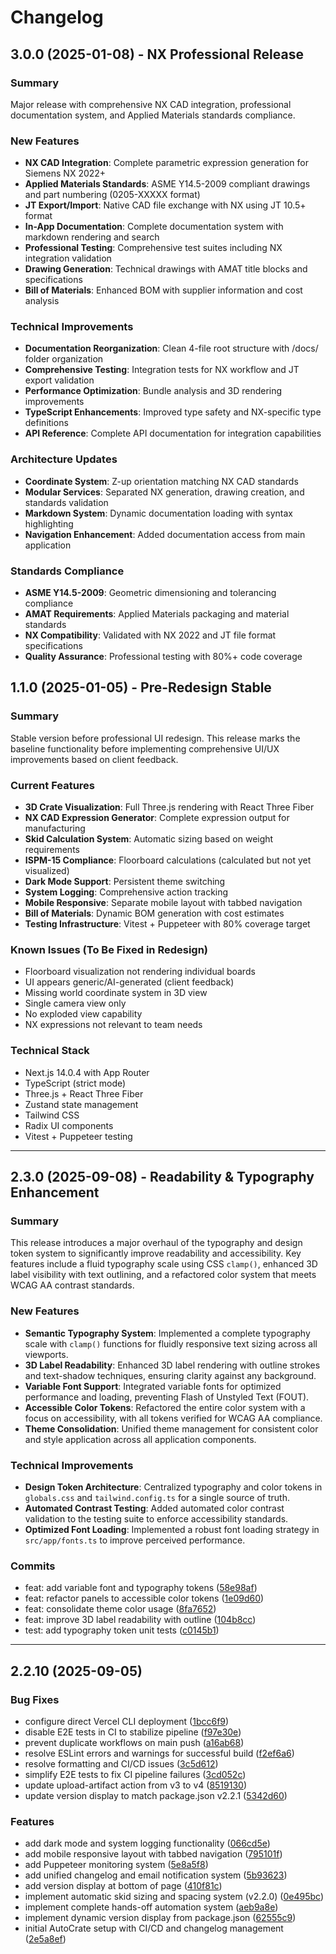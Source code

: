 # Changelog

## 3.0.0 (2025-01-08) - NX Professional Release

### Summary
Major release with comprehensive NX CAD integration, professional documentation system, and Applied Materials standards compliance.

### New Features
- **NX CAD Integration**: Complete parametric expression generation for Siemens NX 2022+
- **Applied Materials Standards**: ASME Y14.5-2009 compliant drawings and part numbering (0205-XXXXX format)
- **JT Export/Import**: Native CAD file exchange with NX using JT 10.5+ format
- **In-App Documentation**: Complete documentation system with markdown rendering and search
- **Professional Testing**: Comprehensive test suites including NX integration validation
- **Drawing Generation**: Technical drawings with AMAT title blocks and specifications
- **Bill of Materials**: Enhanced BOM with supplier information and cost analysis

### Technical Improvements
- **Documentation Reorganization**: Clean 4-file root structure with /docs/ folder organization
- **Comprehensive Testing**: Integration tests for NX workflow and JT export validation
- **Performance Optimization**: Bundle analysis and 3D rendering improvements
- **TypeScript Enhancements**: Improved type safety and NX-specific type definitions
- **API Reference**: Complete API documentation for integration capabilities

### Architecture Updates
- **Coordinate System**: Z-up orientation matching NX CAD standards
- **Modular Services**: Separated NX generation, drawing creation, and standards validation
- **Markdown System**: Dynamic documentation loading with syntax highlighting
- **Navigation Enhancement**: Added documentation access from main application

### Standards Compliance
- **ASME Y14.5-2009**: Geometric dimensioning and tolerancing compliance
- **AMAT Requirements**: Applied Materials packaging and material standards
- **NX Compatibility**: Validated with NX 2022 and JT file format specifications
- **Quality Assurance**: Professional testing with 80%+ code coverage

## 1.1.0 (2025-01-05) - Pre-Redesign Stable

### Summary
Stable version before professional UI redesign. This release marks the baseline functionality before implementing comprehensive UI/UX improvements based on client feedback.

### Current Features
- **3D Crate Visualization**: Full Three.js rendering with React Three Fiber
- **NX CAD Expression Generator**: Complete expression output for manufacturing
- **Skid Calculation System**: Automatic sizing based on weight requirements
- **ISPM-15 Compliance**: Floorboard calculations (calculated but not yet visualized)
- **Dark Mode Support**: Persistent theme switching
- **System Logging**: Comprehensive action tracking
- **Mobile Responsive**: Separate mobile layout with tabbed navigation
- **Bill of Materials**: Dynamic BOM generation with cost estimates
- **Testing Infrastructure**: Vitest + Puppeteer with 80% coverage target

### Known Issues (To Be Fixed in Redesign)
- Floorboard visualization not rendering individual boards
- UI appears generic/AI-generated (client feedback)
- Missing world coordinate system in 3D view
- Single camera view only
- No exploded view capability
- NX expressions not relevant to team needs

### Technical Stack
- Next.js 14.0.4 with App Router
- TypeScript (strict mode)
- Three.js + React Three Fiber
- Zustand state management
- Tailwind CSS
- Radix UI components
- Vitest + Puppeteer testing

---

## 2.3.0 (2025-09-08) - Readability & Typography Enhancement

### Summary
This release introduces a major overhaul of the typography and design token system to significantly improve readability and accessibility. Key features include a fluid typography scale using CSS `clamp()`, enhanced 3D label visibility with text outlining, and a refactored color system that meets WCAG AA contrast standards.

### New Features
- **Semantic Typography System**: Implemented a complete typography scale with `clamp()` functions for fluidly responsive text sizing across all viewports.
- **3D Label Readability**: Enhanced 3D label rendering with outline strokes and text-shadow techniques, ensuring clarity against any background.
- **Variable Font Support**: Integrated variable fonts for optimized performance and loading, preventing Flash of Unstyled Text (FOUT).
- **Accessible Color Tokens**: Refactored the entire color system with a focus on accessibility, with all tokens verified for WCAG AA compliance.
- **Theme Consolidation**: Unified theme management for consistent color and style application across all application components.

### Technical Improvements
- **Design Token Architecture**: Centralized typography and color tokens in `globals.css` and `tailwind.config.ts` for a single source of truth.
- **Automated Contrast Testing**: Added automated color contrast validation to the testing suite to enforce accessibility standards.
- **Optimized Font Loading**: Implemented a robust font loading strategy in `src/app/fonts.ts` to improve perceived performance.

### Commits
- feat: add variable font and typography tokens ([58e98af](https://github.com/Shivam-Bhardwaj/AutoCrate/commit/58e98af))
- feat: refactor panels to accessible color tokens ([1e09d60](https://github.com/Shivam-Bhardwaj/AutoCrate/commit/1e09d60))
- feat: consolidate theme color usage ([8fa7652](https://github.com/Shivam-Bhardwaj/AutoCrate/commit/8fa7652))
- feat: improve 3D label readability with outline ([104b8cc](https://github.com/Shivam-Bhardwaj/AutoCrate/commit/104b8cc))
- test: add typography token unit tests ([c0145b1](https://github.com/Shivam-Bhardwaj/AutoCrate/commit/c0145b1))
---

## 2.2.10 (2025-09-05)


### Bug Fixes

* configure direct Vercel CLI deployment ([1bcc6f9](https://github.com/Shivam-Bhardwaj/AutoCrate/commit/1bcc6f9891688c213921e3bbef11c403a59e0601))
* disable E2E tests in CI to stabilize pipeline ([f97e30e](https://github.com/Shivam-Bhardwaj/AutoCrate/commit/f97e30ee309c61915d687c325268897a68c04f25))
* prevent duplicate workflows on main push ([a16ab68](https://github.com/Shivam-Bhardwaj/AutoCrate/commit/a16ab6833fdf5397240a27be8334aa7ebb84844e))
* resolve ESLint errors and warnings for successful build ([f2ef6a6](https://github.com/Shivam-Bhardwaj/AutoCrate/commit/f2ef6a63d4c0c5f2bf1262b1734402aec67a2988))
* resolve formatting and CI/CD issues ([3c5d612](https://github.com/Shivam-Bhardwaj/AutoCrate/commit/3c5d6129fda9c9f6dfa8b6a289e8204b3a94c6f4))
* simplify E2E tests to fix CI pipeline failures ([3cd052c](https://github.com/Shivam-Bhardwaj/AutoCrate/commit/3cd052c23f4f9c1878d7210af7d2a197caa4cf9b))
* update upload-artifact action from v3 to v4 ([8519130](https://github.com/Shivam-Bhardwaj/AutoCrate/commit/8519130f0517ca7db87551885530efc0149b2231))
* update version display to match package.json v2.2.1 ([5342d60](https://github.com/Shivam-Bhardwaj/AutoCrate/commit/5342d60a4e8daa9196124617c82ceafb7189e726))


### Features

* add dark mode and system logging functionality ([066cd5e](https://github.com/Shivam-Bhardwaj/AutoCrate/commit/066cd5e7d2bb177a72d39be645feccdd2079bd73))
* add mobile responsive layout with tabbed navigation ([795101f](https://github.com/Shivam-Bhardwaj/AutoCrate/commit/795101f029ef5fe26bb37ec553b9f854fd62206d))
* add Puppeteer monitoring system ([5e8a5f8](https://github.com/Shivam-Bhardwaj/AutoCrate/commit/5e8a5f8da8c012ded31fa0235823536e0b6dd11d))
* add unified changelog and email notification system ([5b93623](https://github.com/Shivam-Bhardwaj/AutoCrate/commit/5b93623429d76642ff557a4b004bf81905499e2d))
* add version display at bottom of page ([410f81c](https://github.com/Shivam-Bhardwaj/AutoCrate/commit/410f81c932d4577ea2241002bbbfe055e3963598))
* implement automatic skid sizing and spacing system (v2.2.0) ([0e495bc](https://github.com/Shivam-Bhardwaj/AutoCrate/commit/0e495bcd6ac5d7b948a8e6d3255c64551b698f62))
* implement complete hands-off automation system ([aeb9a8e](https://github.com/Shivam-Bhardwaj/AutoCrate/commit/aeb9a8e7f813990ae4076c80098d70ee8a37adc7))
* implement dynamic version display from package.json ([62555c9](https://github.com/Shivam-Bhardwaj/AutoCrate/commit/62555c94966902ed9044119bbc72c7cfeb5ed4dc))
* initial AutoCrate setup with CI/CD and changelog management ([2e5a8ef](https://github.com/Shivam-Bhardwaj/AutoCrate/commit/2e5a8ef60caa80c3eec0616b1951b9e2de4f545f))



